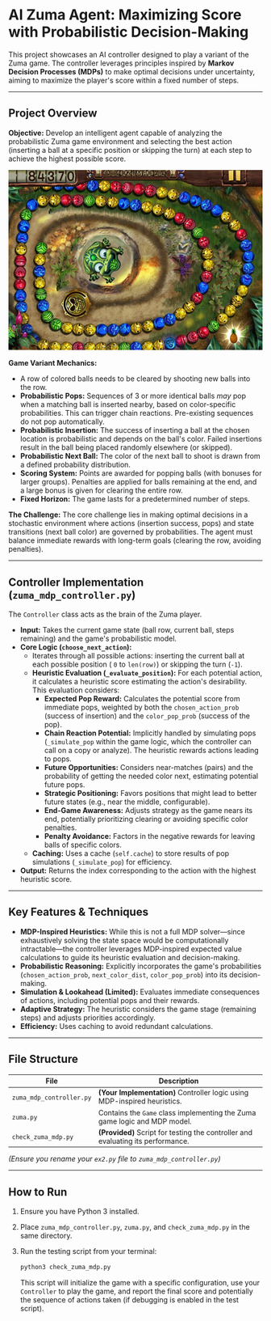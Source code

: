 # AI Zuma Agent: Maximizing Score with Probabilistic Decision-Making

This project showcases an AI controller designed to play a variant of the Zuma game. The controller leverages principles inspired by **Markov Decision Processes (MDPs)** to make optimal decisions under uncertainty, aiming to maximize the player's score within a fixed number of steps.


---

## Project Overview

**Objective:** Develop an intelligent agent capable of analyzing the probabilistic Zuma game environment and selecting the best action (inserting a ball at a specific position or skipping the turn) at each step to achieve the highest possible score.

![zuma](zuma.png)

**Game Variant Mechanics:**
*   A row of colored balls needs to be cleared by shooting new balls into the row.
*   **Probabilistic Pops:** Sequences of 3 or more identical balls *may* pop when a matching ball is inserted nearby, based on color-specific probabilities. This can trigger chain reactions. Pre-existing sequences do not pop automatically.
*   **Probabilistic Insertion:** The success of inserting a ball at the chosen location is probabilistic and depends on the ball's color. Failed insertions result in the ball being placed randomly elsewhere (or skipped).
*   **Probabilistic Next Ball:** The color of the next ball to shoot is drawn from a defined probability distribution.
*   **Scoring System:** Points are awarded for popping balls (with bonuses for larger groups). Penalties are applied for balls remaining at the end, and a large bonus is given for clearing the entire row.
*   **Fixed Horizon:** The game lasts for a predetermined number of steps.

**The Challenge:** The core challenge lies in making optimal decisions in a stochastic environment where actions (insertion success, pops) and state transitions (next ball color) are governed by probabilities. The agent must balance immediate rewards with long-term goals (clearing the row, avoiding penalties).

---

## Controller Implementation (`zuma_mdp_controller.py`)

The `Controller` class acts as the brain of the Zuma player.

*   **Input:** Takes the current game state (ball row, current ball, steps remaining) and the game's probabilistic model.
*   **Core Logic (`choose_next_action`):**
    *   Iterates through all possible actions: inserting the current ball at each possible position ( `0` to `len(row)`) or skipping the turn (`-1`).
    *   **Heuristic Evaluation (`_evaluate_position`):** For each potential action, it calculates a heuristic score estimating the action's desirability. This evaluation considers:
        *   **Expected Pop Reward:** Calculates the potential score from immediate pops, weighted by both the `chosen_action_prob` (success of insertion) and the `color_pop_prob` (success of the pop).
        *   **Chain Reaction Potential:** Implicitly handled by simulating pops (`_simulate_pop` within the game logic, which the controller can call on a copy or analyze). The heuristic rewards actions leading to pops.
        *   **Future Opportunities:** Considers near-matches (pairs) and the probability of getting the needed color next, estimating potential future pops.
        *   **Strategic Positioning:** Favors positions that might lead to better future states (e.g., near the middle, configurable).
        *   **End-Game Awareness:** Adjusts strategy as the game nears its end, potentially prioritizing clearing or avoiding specific color penalties.
        *   **Penalty Avoidance:** Factors in the negative rewards for leaving balls of specific colors.
    *   **Caching:** Uses a cache (`self.cache`) to store results of pop simulations (`_simulate_pop`) for efficiency.
*   **Output:** Returns the index corresponding to the action with the highest heuristic score.

---

## Key Features & Techniques

*   **MDP-Inspired Heuristics:** While this is not a full MDP solver—since exhaustively solving the state space would be computationally intractable—the controller leverages MDP-inspired expected value calculations to guide its heuristic evaluation and decision-making.
*   **Probabilistic Reasoning:** Explicitly incorporates the game's probabilities (`chosen_action_prob`, `next_color_dist`, `color_pop_prob`) into its decision-making.
*   **Simulation & Lookahead (Limited):** Evaluates immediate consequences of actions, including potential pops and their rewards.
*   **Adaptive Strategy:** The heuristic considers the game stage (remaining steps) and adjusts priorities accordingly.
*   **Efficiency:** Uses caching to avoid redundant calculations.

---


## File Structure

| File                     | Description                                                                     |
|--------------------------|---------------------------------------------------------------------------------|
| `zuma_mdp_controller.py` | **(Your Implementation)** Controller logic using MDP-inspired heuristics.     |
| `zuma.py`                | Contains the `Game` class implementing the Zuma game logic and MDP model.       |
| `check_zuma_mdp.py`      | **(Provided)** Script for testing the controller and evaluating its performance. |

*(Ensure you rename your `ex2.py` file to `zuma_mdp_controller.py`)*

---

## How to Run

1.  Ensure you have Python 3 installed.
2.  Place `zuma_mdp_controller.py`, `zuma.py`, and `check_zuma_mdp.py` in the same directory.
3.  Run the testing script from your terminal:

    ```bash
    python3 check_zuma_mdp.py
    ```
    This script will initialize the game with a specific configuration, use your `Controller` to play the game, and report the final score and potentially the sequence of actions taken (if debugging is enabled in the test script).
